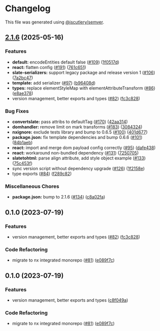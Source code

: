 # Changelog

This file was generated using [@jscutlery/semver](https://github.com/jscutlery/semver).

## [2.1.6](https://github.com/thompsonsj/slate-serializers/compare/dom-v2.2.3...dom-v2.1.6) (2025-05-16)


### Features

* **default:** encodeEntities default false ([#109](https://github.com/thompsonsj/slate-serializers/issues/109)) ([1f0517d](https://github.com/thompsonsj/slate-serializers/commit/1f0517dcadfcfb4c611e70faf423ba7b7ad8e366))
* **react:** flatten config ([#191](https://github.com/thompsonsj/slate-serializers/issues/191)) ([761c651](https://github.com/thompsonsj/slate-serializers/commit/761c651ad49fda360b416ab561b9aac72ed7aa8d))
* **slate-serializers:** support legacy package and release version 1 ([#106](https://github.com/thompsonsj/slate-serializers/issues/106)) ([7a2bc47](https://github.com/thompsonsj/slate-serializers/commit/7a2bc478b0785511f5b7774f90a838624c69eb08))
* **template:** add serializer ([#97](https://github.com/thompsonsj/slate-serializers/issues/97)) ([b96408d](https://github.com/thompsonsj/slate-serializers/commit/b96408dc6e7c8f1bb0770b7f9b17ea090f0978dd))
* **types:** replace elementStyleMap with elementAttributeTransform ([#86](https://github.com/thompsonsj/slate-serializers/issues/86)) ([e8ae378](https://github.com/thompsonsj/slate-serializers/commit/e8ae378d1a45ac04dfe02727bf7f769aaa6cf123))
* version management, better exports and types ([#82](https://github.com/thompsonsj/slate-serializers/issues/82)) ([fc3c828](https://github.com/thompsonsj/slate-serializers/commit/fc3c828b13dae411acdb985753986e451d114f1d))


### Bug Fixes

* **convertslate:** pass attribs to defaultTag ([#170](https://github.com/thompsonsj/slate-serializers/issues/170)) ([42aa314](https://github.com/thompsonsj/slate-serializers/commit/42aa314fefa63331ed317896f361ee79c0d93859))
* **domhandler:** remove limit on mark transforms ([#183](https://github.com/thompsonsj/slate-serializers/issues/183)) ([3084324](https://github.com/thompsonsj/slate-serializers/commit/3084324cdf55f12567d35e3f8f6f0e3e9a8193a6))
* **nxignore:** exclude tests library and bump to 0.6.5 ([#100](https://github.com/thompsonsj/slate-serializers/issues/100)) ([401d677](https://github.com/thompsonsj/slate-serializers/commit/401d677be0b816f1bfae39be66cca35f4297ddb2))
* **package.json:** fix template dependencies and bump 0.6.6 ([#101](https://github.com/thompsonsj/slate-serializers/issues/101)) ([84b1aeb](https://github.com/thompsonsj/slate-serializers/commit/84b1aeb4bf19abf130814abb6cfaca30104a3651))
* **react:** import and merge dom payload config correctly ([#95](https://github.com/thompsonsj/slate-serializers/issues/95)) ([dafe438](https://github.com/thompsonsj/slate-serializers/commit/dafe438e652369a698c7d6b320834c3b61bf9e38))
* **react:** workaround non-bundled dependency ([#131](https://github.com/thompsonsj/slate-serializers/issues/131)) ([7250705](https://github.com/thompsonsj/slate-serializers/commit/7250705a1d173c2e6902085f6cbd3a84686c1017))
* **slatetohtml:** parse align attribute, add style object example ([#133](https://github.com/thompsonsj/slate-serializers/issues/133)) ([75c453f](https://github.com/thompsonsj/slate-serializers/commit/75c453fd023bd9657db0caaf6ae7ff629147e0e4))
* sync version script without dependency upgrade ([#126](https://github.com/thompsonsj/slate-serializers/issues/126)) ([1f2158e](https://github.com/thompsonsj/slate-serializers/commit/1f2158e67701d84585305bb6b925fb8a084ae39c))
* type exports ([#84](https://github.com/thompsonsj/slate-serializers/issues/84)) ([f289c82](https://github.com/thompsonsj/slate-serializers/commit/f289c827f844f76b8c48732dbe38d7e0a82067cb))


### Miscellaneous Chores

* **package.json:** bump to 2.1.6 ([#134](https://github.com/thompsonsj/slate-serializers/issues/134)) ([c8a02fa](https://github.com/thompsonsj/slate-serializers/commit/c8a02fa3f3f61b5965dd242e5365e8992c3a630e))

## 0.1.0 (2023-07-19)


### Features

* version management, better exports and types ([#82](https://github.com/thompsonsj/slate-serializers/issues/82)) ([fc3c828](https://github.com/thompsonsj/slate-serializers/commit/fc3c828b13dae411acdb985753986e451d114f1d))


### Code Refactoring

* migrate to nx integrated monorepo ([#81](https://github.com/thompsonsj/slate-serializers/issues/81)) ([e089f7c](https://github.com/thompsonsj/slate-serializers/commit/e089f7cfc6e4616f209189807404ae84bc691eba))

## 0.1.0 (2023-07-19)


### Features

* version management, better exports and types ([c8f049a](https://github.com/thompsonsj/slate-serializers/commit/c8f049ad24b4fefa07b71f091d202dd6e72ce10b))


### Code Refactoring

* migrate to nx integrated monorepo ([#81](https://github.com/thompsonsj/slate-serializers/issues/81)) ([e089f7c](https://github.com/thompsonsj/slate-serializers/commit/e089f7cfc6e4616f209189807404ae84bc691eba))
